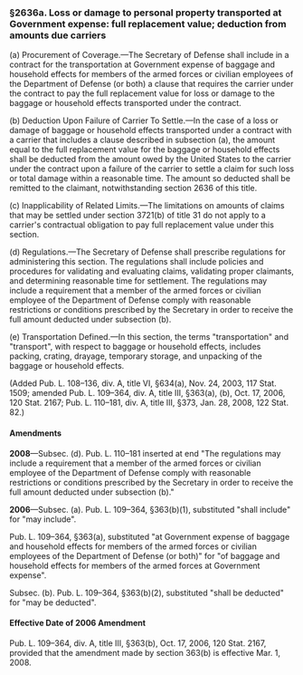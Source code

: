 ### §2636a. Loss or damage to personal property transported at Government expense: full replacement value; deduction from amounts due carriers ###

(a) Procurement of Coverage.—The Secretary of Defense shall include in a contract for the transportation at Government expense of baggage and household effects for members of the armed forces or civilian employees of the Department of Defense (or both) a clause that requires the carrier under the contract to pay the full replacement value for loss or damage to the baggage or household effects transported under the contract.

(b) Deduction Upon Failure of Carrier To Settle.—In the case of a loss or damage of baggage or household effects transported under a contract with a carrier that includes a clause described in subsection (a), the amount equal to the full replacement value for the baggage or household effects shall be deducted from the amount owed by the United States to the carrier under the contract upon a failure of the carrier to settle a claim for such loss or total damage within a reasonable time. The amount so deducted shall be remitted to the claimant, notwithstanding section 2636 of this title.

(c) Inapplicability of Related Limits.—The limitations on amounts of claims that may be settled under section 3721(b) of title 31 do not apply to a carrier's contractual obligation to pay full replacement value under this section.

(d) Regulations.—The Secretary of Defense shall prescribe regulations for administering this section. The regulations shall include policies and procedures for validating and evaluating claims, validating proper claimants, and determining reasonable time for settlement. The regulations may include a requirement that a member of the armed forces or civilian employee of the Department of Defense comply with reasonable restrictions or conditions prescribed by the Secretary in order to receive the full amount deducted under subsection (b).

(e) Transportation Defined.—In this section, the terms "transportation" and "transport", with respect to baggage or household effects, includes packing, crating, drayage, temporary storage, and unpacking of the baggage or household effects.

(Added Pub. L. 108–136, div. A, title VI, §634(a), Nov. 24, 2003, 117 Stat. 1509; amended Pub. L. 109–364, div. A, title III, §363(a), (b), Oct. 17, 2006, 120 Stat. 2167; Pub. L. 110–181, div. A, title III, §373, Jan. 28, 2008, 122 Stat. 82.)

#### Amendments ####

**2008**—Subsec. (d). Pub. L. 110–181 inserted at end "The regulations may include a requirement that a member of the armed forces or civilian employee of the Department of Defense comply with reasonable restrictions or conditions prescribed by the Secretary in order to receive the full amount deducted under subsection (b)."

**2006**—Subsec. (a). Pub. L. 109–364, §363(b)(1), substituted "shall include" for "may include".

Pub. L. 109–364, §363(a), substituted "at Government expense of baggage and household effects for members of the armed forces or civilian employees of the Department of Defense (or both)" for "of baggage and household effects for members of the armed forces at Government expense".

Subsec. (b). Pub. L. 109–364, §363(b)(2), substituted "shall be deducted" for "may be deducted".

#### Effective Date of 2006 Amendment ####

Pub. L. 109–364, div. A, title III, §363(b), Oct. 17, 2006, 120 Stat. 2167, provided that the amendment made by section 363(b) is effective Mar. 1, 2008.